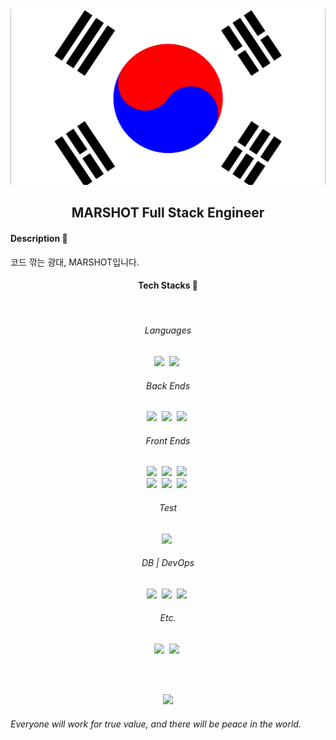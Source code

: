 <img src='./images/taegeukgi.png'>

<h2 align="center"> MARSHOT Full Stack Engineer </h2>

<h4>Description 📝</h4>
<div>
  <span>코드 깎는 광대, MARSHOT입니다.</span>
</div>

<h4 align="center">Tech Stacks 🚀</h4>

<br>

<div align="center">
  <div>
    <h6>Languages</h6>
    <img src="https://img.shields.io/badge/JavaScript-333?style=flat-square&logo=JavaScript&logoColor=F7DF1E&labelColor=323330">&nbsp;
    <img src="https://img.shields.io/badge/TypeScript-333?style=flat-square&logo=typescript&logoColor=007ACC&labelColor=white">&nbsp;
  </div>
  <div>
    <h6>Back Ends</h6>
    <img src="https://img.shields.io/badge/Node.js-333?style=flat-square&logo=node.js&logoColor=white&labelColor=339933">&nbsp;
    <img src="https://img.shields.io/badge/Nest_JS-333?style=flat-square&logo=nestjs&logoColor=white&labelColor=E0234E">&nbsp;
    <img src="https://img.shields.io/badge/Passport-333?style=flat-square&logo=Passport&logoColor=34E27A&labelColor=white">&nbsp;
  </div>
  <div>
    <h6>Front Ends</h6>
    <img src="https://img.shields.io/badge/React-333?style=flat-square&logo=React&logoColor=black&labelColor=61DAFB">&nbsp;
    <img src="https://img.shields.io/badge/Redux-333?style=flat-square&logo=Redux&logoColor=white&labelColor=764ABC">&nbsp;
    <img src="https://img.shields.io/badge/Webpack-333?style=flat-square&logo=Webpack&logoColor=8DD6F9&labelColor=2C373E">&nbsp;
  </div>
  <div>
    <img src="https://img.shields.io/badge/React Query-333?style=flat-square&logo=ReactQuery&logoColor=white&labelColor=FF4154">&nbsp;
    <img src="https://img.shields.io/badge/Styled Components-333?style=flat-square&logo=StyledComponents&logoColor=white&labelColor=DB7093">&nbsp;
    <img src="https://img.shields.io/badge/Sass-333?style=flat-square&logo=Sass&logoColor=white&labelColor=CC6699">&nbsp;
  </div>
  <div>
    <h6>Test</h6>
    <img src="https://img.shields.io/badge/Jest-333?style=flat-square&logo=Jest&logoColor=white&labelColor=C21325">&nbsp;
  </div>
  <div>
    <h6>DB | DevOps</h6>
    <img src="https://img.shields.io/badge/MySQL-333?style=flat-square&logo=MySQL&logoColor=white&labelColor=4479A1">&nbsp;
    <img src="https://img.shields.io/badge/Docker-333?style=flat-square&logo=Docker&logoColor=white&labelColor=2496ED">&nbsp;
    <img src="https://img.shields.io/badge/Git-333?style=flat-square&logo=git&logoColor=E84D31&labelColor=white">&nbsp;
  </div>
  <div>
    <h6>Etc.</h6>
    <img src="https://img.shields.io/badge/Swagger-333?style=flat-square&logo=Swagger&logoColor=85EA2D&labelColor=282828">&nbsp;
    <img src="https://img.shields.io/badge/Notion-333?style=flat-square&logo=Notion&logoColor=black&labelColor=white">&nbsp;
  </div>
</div>

<br><br>

<div align="center">
  <img src="https://github-readme-stats.vercel.app/api/top-langs/?username=marshot9420&layout=compact&theme=dark" />
</div>

<blockquaote>
<h6>Everyone will work for true value, and there will be peace in the world.</h6>
